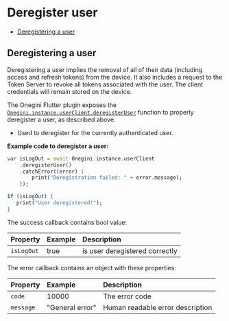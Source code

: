 # Deregister user

- [Deregistering a user](#)

## Deregistering a user



Deregistering a user implies the removal of all of their data (including access and refresh tokens) from the device. It also includes a request to the Token Server to revoke all tokens associated with the user. The client credentials will remain stored on the device.

The Onegini Flutter plugin exposes the [`Onegini.instance.userClient.deregisterUser`](#) function to properly deregister a user, as described above.



- Used to deregister for the currently authenticated user.

**Example code to deregister a user:**

```dart
var isLogOut = await Onegini.instance.userClient
    .deregisterUser()
    .catchError((error) {
        print("Deregistration failed: " + error.message);
    });

if (isLogOut) {
   print("User deregistered!");
}
```

The success callback contains bool value:

| Property   | Example | Description                    |
| :--------- | :------ | :----------------------------- |
| `isLogOut` | true    | is user deregistered correctly |



The error callback contains an object with these properties:

| Property  | Example         | Description                      |
| :-------- | :-------------- | :------------------------------- |
| `code`    | 10000           | The error code                   |
| `message` | "General error" | Human readable error description |
